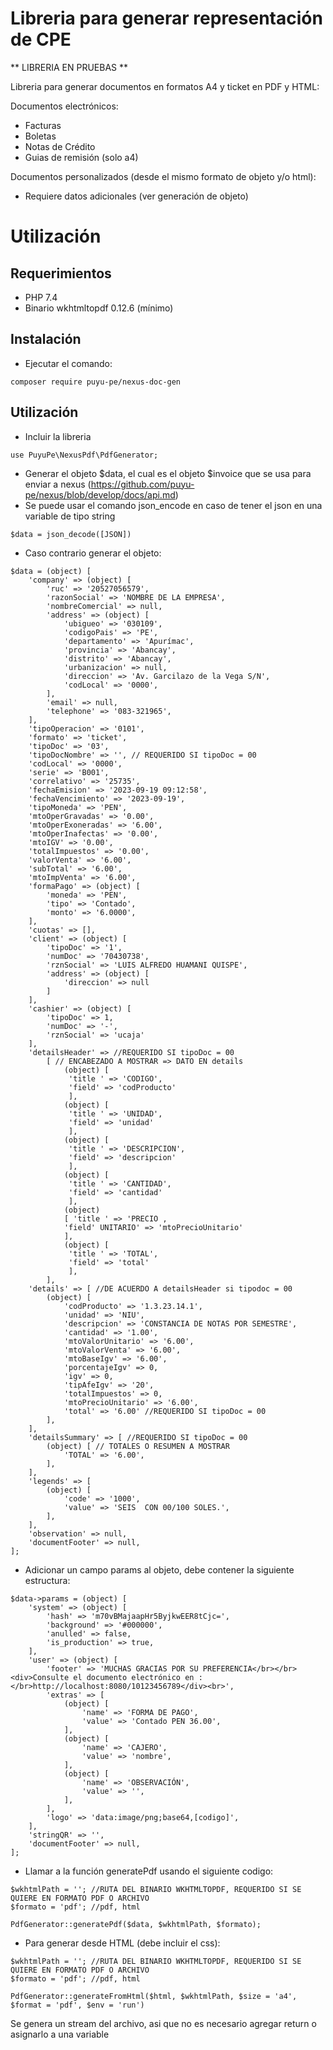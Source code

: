 # Libreria para generar representación de CPE

** LIBRERIA EN PRUEBAS **

Libreria para generar documentos en formatos A4 y ticket en PDF y HTML:

Documentos electrónicos:
- Facturas
- Boletas
- Notas de Crédito
- Guias de remisión (solo a4)

Documentos personalizados (desde el mismo formato de objeto y/o html):
- Requiere datos adicionales (ver generación de objeto)

# Utilización
## Requerimientos
- PHP 7.4
- Binario wkhtmltopdf 0.12.6 (mínimo)
## Instalación
- Ejecutar el comando:
```
composer require puyu-pe/nexus-doc-gen
```
## Utilización

- Incluir la libreria
```
use PuyuPe\NexusPdf\PdfGenerator;
```
- Generar el objeto $data, el cual es el objeto $invoice que se usa para enviar a nexus (https://github.com/puyu-pe/nexus/blob/develop/docs/api.md)
- Se puede usar el comando json_encode en caso de tener el json en una variable de tipo string 
```
$data = json_decode([JSON]) 
```
- Caso contrario generar el objeto:

```
$data = (object) [
    'company' => (object) [
        'ruc' => '20527056579',
        'razonSocial' => 'NOMBRE DE LA EMPRESA',
        'nombreComercial' => null,
        'address' => (object) [
            'ubigueo' => '030109',
            'codigoPais' => 'PE',
            'departamento' => 'Apurímac',
            'provincia' => 'Abancay',
            'distrito' => 'Abancay',
            'urbanizacion' => null,
            'direccion' => 'Av. Garcilazo de la Vega S/N',
            'codLocal' => '0000',
        ],
        'email' => null,
        'telephone' => '083-321965',
    ],
    'tipoOperacion' => '0101',
    'formato' => 'ticket',
    'tipoDoc' => '03',
    'tipoDocNombre' => '', // REQUERIDO SI tipoDoc = 00 
    'codLocal' => '0000',
    'serie' => 'B001',
    'correlativo' => '25735',
    'fechaEmision' => '2023-09-19 09:12:58',
    'fechaVencimiento' => '2023-09-19',
    'tipoMoneda' => 'PEN',
    'mtoOperGravadas' => '0.00',
    'mtoOperExoneradas' => '6.00',
    'mtoOperInafectas' => '0.00',
    'mtoIGV' => '0.00',
    'totalImpuestos' => '0.00',
    'valorVenta' => '6.00',
    'subTotal' => '6.00',
    'mtoImpVenta' => '6.00',
    'formaPago' => (object) [
        'moneda' => 'PEN',
        'tipo' => 'Contado',
        'monto' => '6.0000',
    ],
    'cuotas' => [],
    'client' => (object) [
        'tipoDoc' => '1',
        'numDoc' => '70430738',
        'rznSocial' => 'LUIS ALFREDO HUAMANI QUISPE',
        'address' => (object) [
            'direccion' => null
        ]
    ],
    'cashier' => (object) [
        'tipoDoc' => 1,
        'numDoc' => '-',
        'rznSocial' => 'ucaja'
    ],
    'detailsHeader' => //REQUERIDO SI tipoDoc = 00
        [ // ENCABEZADO A MOSTRAR => DATO EN details
            (object) [
             'title ' => 'CODIGO',
             'field' => 'codProducto'
             ],
            (object) [
             'title ' => 'UNIDAD',
             'field' => 'unidad'
             ],
            (object) [
             'title ' => 'DESCRIPCION',
             'field' => 'descripcion'
             ],
            (object) [
             'title ' => 'CANTIDAD',
             'field' => 'cantidad'
             ],
            (object) 
            [ 'title ' => 'PRECIO ,
            'field' UNITARIO' => 'mtoPrecioUnitario'
            ],
            (object) [
             'title ' => 'TOTAL',
             'field' => 'total'
             ],
        ],
    'details' => [ //DE ACUERDO A detailsHeader si tipodoc = 00
        (object) [
            'codProducto' => '1.3.23.14.1',
            'unidad' => 'NIU',
            'descripcion' => 'CONSTANCIA DE NOTAS POR SEMESTRE',
            'cantidad' => '1.00',
            'mtoValorUnitario' => '6.00',
            'mtoValorVenta' => '6.00',
            'mtoBaseIgv' => '6.00',
            'porcentajeIgv' => 0,
            'igv' => 0,
            'tipAfeIgv' => '20',
            'totalImpuestos' => 0,
            'mtoPrecioUnitario' => '6.00',
            'total' => '6.00' //REQUERIDO SI tipoDoc = 00
        ],
    ],
    'detailsSummary' => [ //REQUERIDO SI tipoDoc = 00
        (object) [ // TOTALES O RESUMEN A MOSTRAR
            'TOTAL' => '6.00',
        ],
    ],
    'legends' => [
        (object) [
            'code' => '1000',
            'value' => 'SEIS  CON 00/100 SOLES.',
        ],
    ],
    'observation' => null,
    'documentFooter' => null,
];
```
- Adicionar un campo params al objeto, debe contener la siguiente estructura:
```
$data->params = (object) [
    'system' => (object) [
        'hash' => 'm70vBMajaapHr5ByjkwEER8tCjc=',
        'background' => '#000000',
        'anulled' => false,
        'is_production' => true,
    ],
    'user' => (object) [
        'footer' => 'MUCHAS GRACIAS POR SU PREFERENCIA</br></br><div>Consulte el documento electrónico en :</br>http://localhost:8080/10123456789</div><br>',
        'extras' => [
            (object) [
                'name' => 'FORMA DE PAGO',
                'value' => 'Contado PEN 36.00',
            ],
            (object) [
                'name' => 'CAJERO',
                'value' => 'nombre',
            ],
            (object) [
                'name' => 'OBSERVACIÓN',
                'value' => '',
            ],
        ],
        'logo' => 'data:image/png;base64,[codigo]', 
    ],
    'stringQR' => '',
    'documentFooter' => null,
];
```
- Llamar a la función generatePdf usando el siguiente codigo:
``` 
$wkhtmlPath = ''; //RUTA DEL BINARIO WKHTMLTOPDF, REQUERIDO SI SE QUIERE EN FORMATO PDF O ARCHIVO
$formato = 'pdf'; //pdf, html

PdfGenerator::generatePdf($data, $wkhtmlPath, $formato);
```
- Para generar desde HTML (debe incluir el css):
``` 
$wkhtmlPath = ''; //RUTA DEL BINARIO WKHTMLTOPDF, REQUERIDO SI SE QUIERE EN FORMATO PDF O ARCHIVO
$formato = 'pdf'; //pdf, html

PdfGenerator::generateFromHtml($html, $wkhtmlPath, $size = 'a4', $format = 'pdf', $env = 'run')
```
Se genera un stream del archivo, asi que no es necesario agregar return o asignarlo a una variable